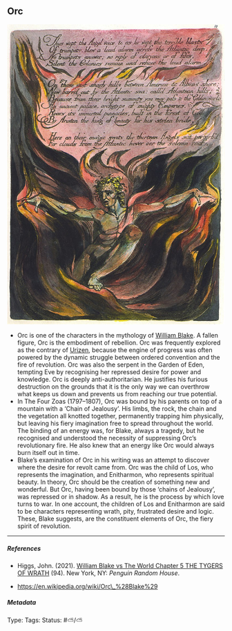 ## Orc

![150](Pasted%20image%2020230503140825.png)

* Orc is one of the characters in the mythology of [William Blake](). A fallen figure, Orc is the embodiment of rebellion. Orc was frequently explored as the contrary of [Urizen](Urizen.md), because the engine of progress was often powered by the dynamic struggle between ordered convention and the fire of revolution. Orc was also the serpent in the Garden of Eden, tempting Eve by recognising her repressed desire for power and knowledge. Orc is deeply anti-authoritarian. He justifies his furious destruction on the grounds that it is the only way we can overthrow what keeps us down and prevents us from reaching our true potential.
* In The Four Zoas (1797–1807), Orc was bound by his parents on top of a mountain with a ‘Chain of Jealousy’. His limbs, the rock, the chain and the vegetation all knotted together, permanently trapping him physically, but leaving his fiery imagination free to spread throughout the world. The binding of an energy was, for Blake, always a tragedy, but he recognised and understood the necessity of suppressing Orc’s revolutionary fire. He also knew that an energy like Orc would always burn itself out in time.
* Blake’s examination of Orc in his writing was an attempt to discover where the desire for revolt came from. Orc was the child of Los, who represents the imagination, and Enitharmon, who represents spiritual beauty. In theory, Orc should be the creation of something new and wonderful. But Orc, having been bound by those ‘chains of Jealousy’, was repressed or in shadow. As a result, he is the process by which love turns to war. In one account, the children of Los and Enitharmon are said to be characters representing wrath, pity, frustrated desire and logic. These, Blake suggests, are the constituent elements of Orc, the fiery spirit of revolution.

---

##### References

* Higgs, John. (2021). [William Blake vs The World Chapter 5 THE TYGERS OF WRATH](William%20Blake%20vs%20The%20World%20Chapter%205%20THE%20TYGERS%20OF%20WRATH.md) (94). New York, NY: *Penguin Random House*.

* https://en.wikipedia.org/wiki/Orc\_%28Blake%29

##### Metadata

Type: 
Tags:
Status: #⛅️/⛅️
